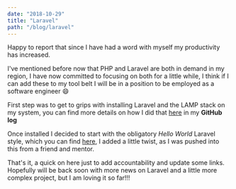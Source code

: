 ```yaml
---
date: "2018-10-29"
title: "Laravel"
path: "/blog/laravel"
---
```

Happy to report that since I have had a word with myself my productivity has increased.

I've mentioned before now that PHP and Laravel are both in demand in my region, I have now committed to focusing on both for a little while, I think if I can add these to my tool belt I will be in a position to be employed as a software engineer 😄

First step was to get to grips with installing Laravel and the LAMP stack on my system, you can find more details on how I did that [here](https://github.com/shan5742/log/blob/master/laravel.md) in my **GitHub log**

Once installed I decided to start with the obligatory *Hello World* Laravel style, which you can find [here](https://github.com/shan5742/laravel-hello-world), I added a little twist, as I was pushed into this from a friend and mentor.

That's it, a quick on here just to add accountability and update some links. Hopefully will be back soon with more news on Laravel and a little more complex project, but I am loving it so far!!!